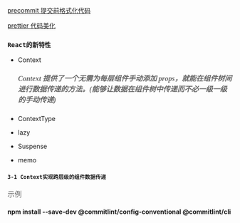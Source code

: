[precommit 提交前格式化代码](https://prettier.io/docs/en/precommit.html)

[prettier 代码美化](https://prettier.io/docs/en/install.html)

### `React的新特性`

- Context

  ##### <font size=3 color=#666 face="黑体">Context 提供了一个无需为每层组件手动添加 props，就能在组件树间进行数据传递的方法。(能够让数据在组件树中传递而不必一级一级的手动传递)</font>

- ContextType
- lazy
- Suspense
- memo

#### `3-1 Context实现跨层级的组件数据传递`

<font size=3 color=#666 face="黑体">示例</font>

#### npm install --save-dev @commitlint/config-conventional @commitlint/cli
